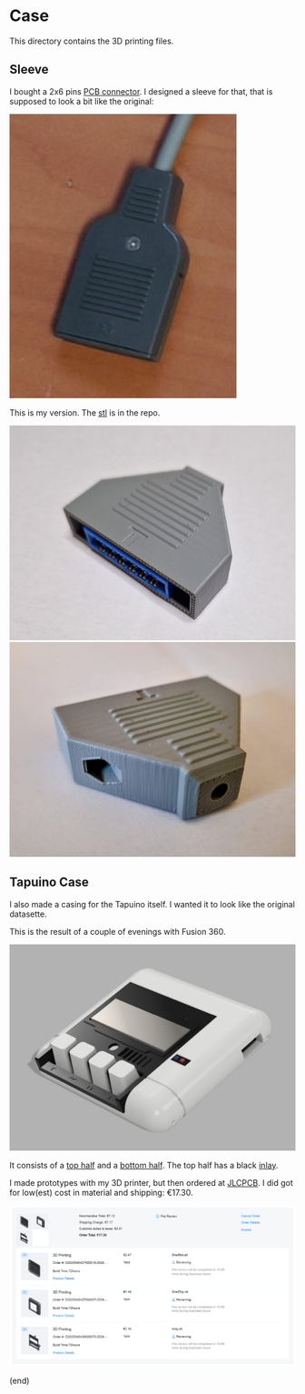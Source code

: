 # Case

This directory contains the 3D printing files.


## Sleeve

I bought a 2x6 pins [PCB connector](https://www.aliexpress.com/item/33015746310.html).
I designed a sleeve for that, that is supposed to look a bit like the original:

![original](sleeve-orig.jpg)

This is my version.
The [stl](sleeve-square.stl) is in the repo.


![mine front](sleeve-square.jpg) ![mine back](sleeve-square-back.jpg) 



## Tapuino Case

I also made a casing for the Tapuino itself.
I wanted it to look like the original datasette.

This is the result of a couple of evenings with Fusion 360.

![shell](shell.png)

It consists of a [top half](ShellTop.stl) and a [bottom half](ShellBot.stl).
The top half has a black [inlay](Inlay.stl).

I made prototypes with my 3D printer, but then ordered at [JLCPCB](https://jlcpcb.com/DMP).
I did got for low(est) cost in material and shipping: €17.30.

![total cost](totalcost.png)


(end)
